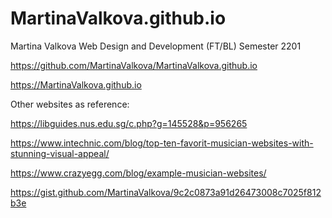 # MartinaValkova.github.io


Martina Valkova
Web Design and Development (FT/BL)
Semester 2201
 
https://github.com/MartinaValkova/MartinaValkova.github.io

https://MartinaValkova.github.io



Other websites as reference:


https://libguides.nus.edu.sg/c.php?g=145528&p=956265

https://www.intechnic.com/blog/top-ten-favorit-musician-websites-with-stunning-visual-appeal/

https://www.crazyegg.com/blog/example-musician-websites/

https://gist.github.com/MartinaValkova/9c2c0873a91d26473008c7025f812b3e
